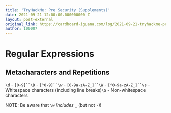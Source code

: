 ```yaml
---
title: 'TryHackMe: Pre Security (Supplements)'
date: 2021-09-21 12:00:00.000000000 Z
layout: post-external
original_link: https://cardboard-iguana.com/log/2021-09-21-tryhackme-pre-security-supplements.html
author: 100007
---
```


# Regular Expressions

## Metacharacters and Repetitions

`\d` - `[0-9]``\D` - `[^0-9]``\w` - `[0-9a-zA-Z_]``\W` - `[^0-9a-zA-Z_]``\s` - Whitespace characters (including line breaks)`\S` - Non-whitespace characters

NOTE: Be aware that `\w` _includes_ `_` (but not `-`)!

